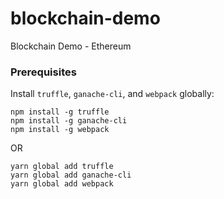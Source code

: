 # blockchain-demo
Blockchain Demo - Ethereum

### Prerequisites
Install `truffle`, `ganache-cli`, and `webpack` globally:
```batch
npm install -g truffle
npm install -g ganache-cli
npm install -g webpack
```
OR
```batch
yarn global add truffle
yarn global add ganache-cli
yarn global add webpack
```
